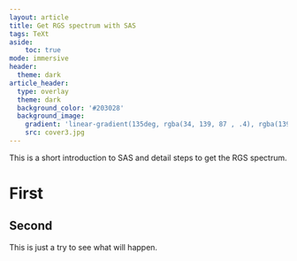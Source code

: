 ```yaml
---
layout: article
title: Get RGS spectrum with SAS
tags: TeXt
aside:
    toc: true
mode: immersive
header:
  theme: dark
article_header:
  type: overlay
  theme: dark
  background_color: '#203028'
  background_image:
    gradient: 'linear-gradient(135deg, rgba(34, 139, 87 , .4), rgba(139, 34, 139, .4))'
    src: cover3.jpg
---
```


This is a short introduction to SAS and detail steps to get the RGS spectrum.









# First

## Second

This is just a try to see what will happen.


